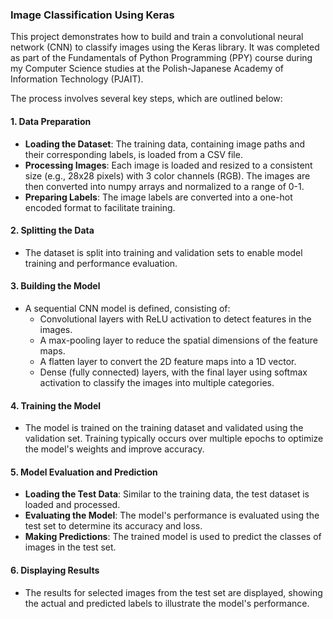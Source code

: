 ### Image Classification Using Keras

This project demonstrates how to build and train a convolutional neural network (CNN) to classify images using the Keras library. It was completed as part of the Fundamentals of Python Programming (PPY) course during my Computer Science studies at the Polish-Japanese Academy of Information Technology (PJAIT).

The process involves several key steps, which are outlined below:

#### 1. Data Preparation
- **Loading the Dataset**: The training data, containing image paths and their corresponding labels, is loaded from a CSV file.
- **Processing Images**: Each image is loaded and resized to a consistent size (e.g., 28x28 pixels) with 3 color channels (RGB). The images are then converted into numpy arrays and normalized to a range of 0-1.
- **Preparing Labels**: The image labels are converted into a one-hot encoded format to facilitate training.

#### 2. Splitting the Data
- The dataset is split into training and validation sets to enable model training and performance evaluation.

#### 3. Building the Model
- A sequential CNN model is defined, consisting of:
  - Convolutional layers with ReLU activation to detect features in the images.
  - A max-pooling layer to reduce the spatial dimensions of the feature maps.
  - A flatten layer to convert the 2D feature maps into a 1D vector.
  - Dense (fully connected) layers, with the final layer using softmax activation to classify the images into multiple categories.

#### 4. Training the Model
- The model is trained on the training dataset and validated using the validation set. Training typically occurs over multiple epochs to optimize the model's weights and improve accuracy.

#### 5. Model Evaluation and Prediction
- **Loading the Test Data**: Similar to the training data, the test dataset is loaded and processed.
- **Evaluating the Model**: The model's performance is evaluated using the test set to determine its accuracy and loss.
- **Making Predictions**: The trained model is used to predict the classes of images in the test set.

#### 6. Displaying Results
- The results for selected images from the test set are displayed, showing the actual and predicted labels to illustrate the model's performance.
